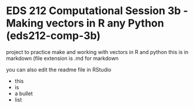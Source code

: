 # EDS 212 Computational Session 3b - Making vectors in R any Python (eds212-comp-3b)
project to practice make and working with vectors in R and python
this is in markdown (file extension is .md for markdown

you can also edit the readme file in RStudio

- this
- is
- a bullet
 - list
